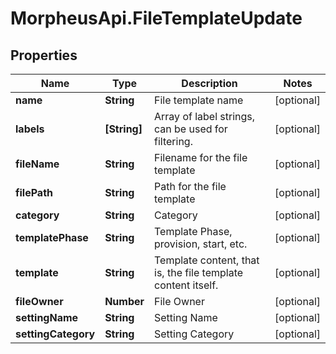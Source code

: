 # MorpheusApi.FileTemplateUpdate

## Properties

Name | Type | Description | Notes
------------ | ------------- | ------------- | -------------
**name** | **String** | File template name | [optional] 
**labels** | **[String]** | Array of label strings, can be used for filtering. | [optional] 
**fileName** | **String** | Filename for the file template | [optional] 
**filePath** | **String** | Path for the file template | [optional] 
**category** | **String** | Category | [optional] 
**templatePhase** | **String** | Template Phase, provision, start, etc. | [optional] 
**template** | **String** | Template content, that is, the file template content itself. | [optional] 
**fileOwner** | **Number** | File Owner | [optional] 
**settingName** | **String** | Setting Name | [optional] 
**settingCategory** | **String** | Setting Category | [optional] 


